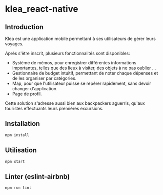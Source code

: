 # klea_react-native

## Introduction

Klea est une application mobile permettant à ses utilisateurs de gérer leurs voyages.

Après s'être inscrit, plusieurs fonctionnalités sont disponibles:

- Système de mémos, pour enregistrer différentes informations importantes, telles que des lieux à visiter, des objets à ne pas oublier ...
- Gestionnaire de budget intuitif, permettant de noter chaque dépenses et de les organiser par catégories.
- Map, pour que l'utilisateur puisse se repérer rapidement, sans devoir changer d'application.
- Page de profil.

Cette solution s'adresse aussi bien aux backpackers aguerris, qu'aux touristes effectuants leurs premières excursions.

## Installation

```bash
npm install
```

## Utilisation

```bash
npm start
```

## Linter (eslint-airbnb)

```bash
npm run lint
```